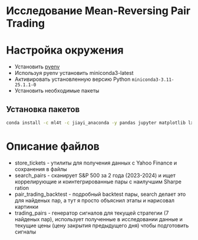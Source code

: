 # Исследование Mean-Reversing Pair Trading

# Настройка окружения
- Установить [pyenv](https://github.com/pyenv/pyenv)
- Используя pyenv установить miniconda3-latest
- Активировать установленную версию Python `miniconda3-3.11-25.1.1-0`
- Установить необходимые пакеты

## Установка пакетов
```bash
conda install -c ml4t -c jiayi_anaconda -y pandas jupyter matplotlib lxml requests scipy statsmodels numba yfinance xlrd backtrader pyfolio-reloaded
```
# Описание файлов
 - store_tickets - утилиты для получения данных с Yahoo Finance и сохранения в файлы
 - search_pairs - сканирует S&P 500 за 2 года (2023-2024) и ищет коррелирующие и коинтегрированные пары с наилучшим Sharpe ration
 - pair_trading_backtest - подробный backtest пары, search делает это для найденых пар, а тут я просто объяснил этапы и нарисовал картинки
 - trading_pairs - генератор сигналов для текущей стратегии (7 найденых пар), использует полученные в исследовании данные и текущие цены (цену закрытия предыдущего дня) чтобы подготовить сигналы
